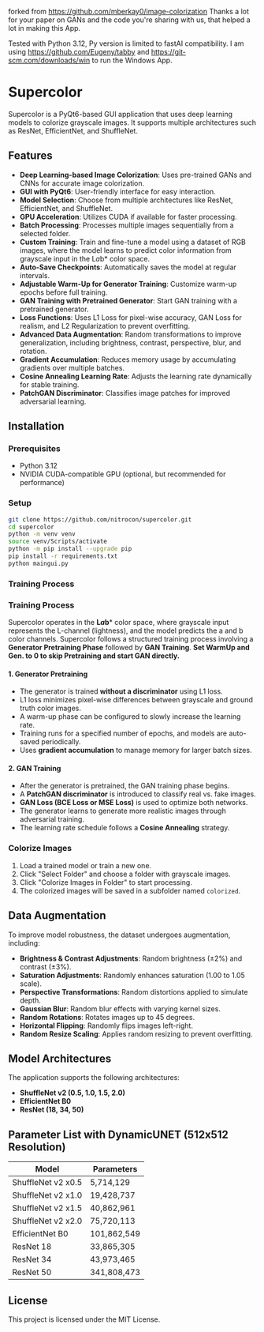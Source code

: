 forked from https://github.com/mberkay0/image-colorization
Thanks a lot for your paper on GANs and the code you're sharing with us, that helped a lot in making this App.

Tested with Python 3.12, Py version is limited to fastAI compatibility.
I am using https://github.com/Eugeny/tabby and https://git-scm.com/downloads/win to run the Windows App.

# Supercolor

Supercolor is a PyQt6-based GUI application that uses deep learning models to colorize grayscale images. It supports multiple architectures such as ResNet, EfficientNet, and ShuffleNet.

## Features
- **Deep Learning-based Image Colorization**: Uses pre-trained GANs and CNNs for accurate image colorization.
- **GUI with PyQt6**: User-friendly interface for easy interaction.
- **Model Selection**: Choose from multiple architectures like ResNet, EfficientNet, and ShuffleNet.
- **GPU Acceleration**: Utilizes CUDA if available for faster processing.
- **Batch Processing**: Processes multiple images sequentially from a selected folder.
- **Custom Training**: Train and fine-tune a model using a dataset of RGB images, where the model learns to predict color information from grayscale input in the L*a*b* color space.
- **Auto-Save Checkpoints**: Automatically saves the model at regular intervals.
- **Adjustable Warm-Up for Generator Training**: Customize warm-up epochs before full training.
- **GAN Training with Pretrained Generator**: Start GAN training with a pretrained generator.
- **Loss Functions**: Uses L1 Loss for pixel-wise accuracy, GAN Loss for realism, and L2 Regularization to prevent overfitting.
- **Advanced Data Augmentation**: Random transformations to improve generalization, including brightness, contrast, perspective, blur, and rotation.
- **Gradient Accumulation**: Reduces memory usage by accumulating gradients over multiple batches.
- **Cosine Annealing Learning Rate**: Adjusts the learning rate dynamically for stable training.
- **PatchGAN Discriminator**: Classifies image patches for improved adversarial learning.

## Installation

### Prerequisites
- Python 3.12
- NVIDIA CUDA-compatible GPU (optional, but recommended for performance)

### Setup
```bash
git clone https://github.com/nitrocon/supercolor.git
cd supercolor
python -m venv venv
source venv/Scripts/activate
python -m pip install --upgrade pip
pip install -r requirements.txt
python maingui.py
```

### Training Process
### Training Process
Supercolor operates in the **L*a*b*** color space, where grayscale input represents the L-channel (lightness), and the model predicts the a and b color channels.
Supercolor follows a structured training process involving a **Generator Pretraining Phase** followed by **GAN Training**. **Set WarmUp and Gen. to 0 to skip Pretraining and start GAN directly.**

#### 1. Generator Pretraining
- The generator is trained **without a discriminator** using L1 loss.
- L1 loss minimizes pixel-wise differences between grayscale and ground truth color images.
- A warm-up phase can be configured to slowly increase the learning rate.
- Training runs for a specified number of epochs, and models are auto-saved periodically.
- Uses **gradient accumulation** to manage memory for larger batch sizes.

#### 2. GAN Training
- After the generator is pretrained, the GAN training phase begins.
- A **PatchGAN discriminator** is introduced to classify real vs. fake images.
- **GAN Loss (BCE Loss or MSE Loss)** is used to optimize both networks.
- The generator learns to generate more realistic images through adversarial training.
- The learning rate schedule follows a **Cosine Annealing** strategy.

### Colorize Images
1. Load a trained model or train a new one.
2. Click "Select Folder" and choose a folder with grayscale images.
3. Click "Colorize Images in Folder" to start processing.
4. The colorized images will be saved in a subfolder named `colorized`.

## Data Augmentation
To improve model robustness, the dataset undergoes augmentation, including:
- **Brightness & Contrast Adjustments**: Random brightness (±2%) and contrast (±3%).
- **Saturation Adjustments**: Randomly enhances saturation (1.00 to 1.05 scale).
- **Perspective Transformations**: Random distortions applied to simulate depth.
- **Gaussian Blur**: Random blur effects with varying kernel sizes.
- **Random Rotations**: Rotates images up to 45 degrees.
- **Horizontal Flipping**: Randomly flips images left-right.
- **Random Resize Scaling**: Applies random resizing to prevent overfitting.

## Model Architectures
The application supports the following architectures:
- **ShuffleNet v2 (0.5, 1.0, 1.5, 2.0)**
- **EfficientNet B0**
- **ResNet (18, 34, 50)**

## Parameter List with DynamicUNET (512x512 Resolution)
| Model | Parameters |
|--------|------------|
| ShuffleNet v2 x0.5 | 5,714,129 |
| ShuffleNet v2 x1.0 | 19,428,737 |
| ShuffleNet v2 x1.5 | 40,862,961 |
| ShuffleNet v2 x2.0 | 75,720,113 |
| EfficientNet B0 | 101,862,549 |
| ResNet 18 | 33,865,305 |
| ResNet 34 | 43,973,465 |
| ResNet 50 | 341,808,473 |

## License
This project is licensed under the MIT License.

